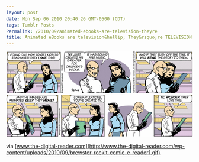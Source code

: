 ```yaml
---
layout: post
date: Mon Sep 06 2010 20:40:26 GMT-0500 (CDT)
tags: Tumblr Posts
Permalink: /2010/09/animated-ebooks-are-television-theyre
title: Animated eBooks are television&hellip; They&rsquo;re TELEVISION!!!
---
```


![](/public/assets/tumblr/tumblr_l8csneDslt1qa4klho1_1280.gif)

via [www.the-digital-reader.com](http://www.the-digital-reader.com/wp-content/uploads/2010/09/brewster-rockit-comic-e-reader1.gif)
